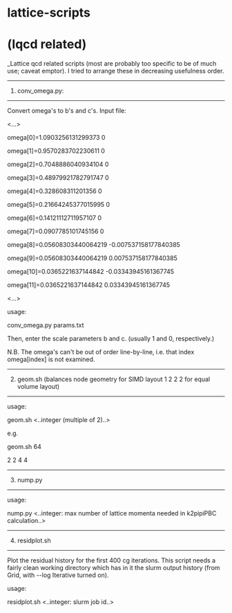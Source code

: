 # lattice-scripts
(lqcd related)
===================================
_Lattice qcd related scripts (most are probably too specific to be of much use; caveat emptor).  I tried to arrange these in decreasing usefulness order.

-----------------------------------------------------
1. conv\_omega.py:
-----------------------------------------------------

Convert omega's to b's and c's.  Input file:

<...>

omega[0]=1.0903256131299373 0

omega[1]=0.9570283702230611 0

omega[2]=0.7048886040934104 0

omega[3]=0.48979921782791747 0

omega[4]=0.328608311201356 0

omega[5]=0.21664245377015995 0

omega[6]=0.14121112711957107 0

omega[7]=0.0907785101745156 0

omega[8]=0.05608303440064219 -0.007537158177840385

omega[9]=0.05608303440064219 0.007537158177840385

omega[10]=0.0365221637144842 -0.03343945161367745

omega[11]=0.0365221637144842 0.03343945161367745

<...>

usage:

conv\_omega.py params.txt

Then, enter the scale parameters b and c. (usually 1 and 0, respectively.)

N.B. The omega's can't be out of order line-by-line, i.e. that index omega[index] is not examined.

----------------------------------------------------------------
2. geom.sh 
(balances node geometry for SIMD layout 1 2 2 2 for equal volume layout)
-----------------------------------------------------

usage:

geom.sh <..integer (multiple of 2)..>

e.g.

geom.sh 64

2 2 4 4

----------------------------------------------------------------
3. nump.py
-----------------------------------------------------

usage:

nump.py <..integer: max number of lattice momenta needed in k2pipiPBC calculation..>

----------------------------------------------------------------
4. residplot.sh
----------------------------------------------------------------

Plot the residual history for the first 400 cg iterations.  This script needs a fairly clean working directory which has in it the slurm output history (from Grid, with --log Iterative turned on).

usage:

residplot.sh <..integer: slurm job id..>
